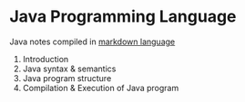 # Java Programming Language
Java notes compiled in 
  [markdown language](https://www.markdownguide.org/cheat-sheet/)
1. Introduction
2. Java syntax & semantics
3. Java program structure
4. Compilation & Execution of Java program



 
 
